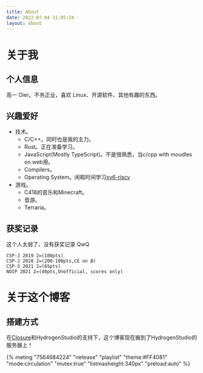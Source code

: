 ```yaml
---
title: About
date: 2022-07-04 11:05:24
layout: about
---
```


# 关于我

## 个人信息

高一 Oier。不务正业，喜欢 Linux、开源软件、其他有趣的东西。

## 兴趣爱好
- 技术。
	- C/C++。同时也是我的主力。
	- Rust。正在准备学习。
	- JavaScript(Mostly TypeScript)。不是很熟悉，当c/cpp with moudles on web用。
	- Compilers。
	- Operating System。闲暇时间学习[xv6-riscv](https://github.com/DeCalvin2006/xv6-riscv)
- 游戏。
	- C418的音乐和Minecraft。
	- 音游。
	- Terraria。

## 获奖记录

这个人太弱了，没有获奖记录 QwQ
```
CSP-J 2019 2=(100pts)
CSP-J 2020 2=(200-100pts,CE on B)
CSP-S 2021 2=(65pts)
NOIP 2021 2=(40pts,Unofficial, scores only)
```

# 关于这个博客

## 搭建方式

在[Closure](https://github.com/CRZYX)和HydrogenStudio的支持下，这个博客现在搬到了HydrogenStudio的服务器上！

{% meting "7564684224" "netease" "playlist" "theme:#FF4081" "mode:circulation" "mutex:true" "listmaxheight:340px" "preload:auto" %}
